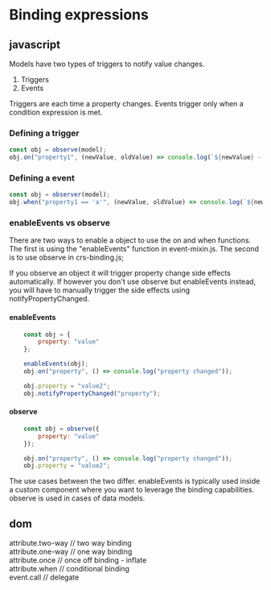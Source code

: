# Binding expressions

## javascript

Models have two types of triggers to notify value changes.

1. Triggers
1. Events

Triggers are each time a property changes.
Events trigger only when a condition expression is met.

### Defining a trigger
```js
const obj = observe(model);
obj.on("property1", (newValue, oldValue) => console.log(`${newValue} - ${oldValue}`));
```

### Defining a event
```js
const obj = observer(model);
obj.when("property1 == 'a'", (newValue, oldValue) => console.log(`${newValue} - ${oldValue}`));
```

### enableEvents vs observe

There are two ways to enable a object to use the on and when functions.
The first is using the "enableEvents" function in event-mixin.js.
The second is to use observe in crs-binding.js;

If you observe an object it will trigger property change side effects automatically.
If however you don't use observe but enableEvents instead, you will have to manually trigger the side effects using notifyPropertyChanged. 

#### enableEvents
```js
    const obj = {
        property: "value"
    };

    enableEvents(obj);
    obj.on("property", () => console.log("property changed"));

    obj.property = "value2";
    obj.notifyPropertyChanged("property");
```

#### observe
```js
    const obj = observe({
        property: "value"
    });

    obj.on("property", () => console.log("property changed"));
    obj.property = "value2";
```

The use cases between the two differ.
enableEvents is typically used inside a custom component where you want to leverage the binding capabilities.
observe is used in cases of data models.

## dom
attribute.two-way   // two way binding  
attribute.one-way   // one way binding  
attribute.once      // once off binding - inflate  
attribute.when      // conditional binding  
event.call          // delegate  


